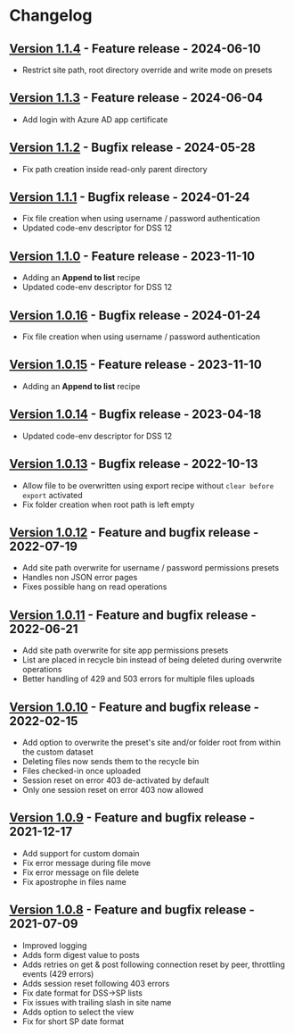 # Changelog

## [Version 1.1.4](https://github.com/dataiku/dss-plugin-sharepoint-online/releases/tag/v1.1.4) - Feature release - 2024-06-10

- Restrict site path, root directory override and write mode on presets

## [Version 1.1.3](https://github.com/dataiku/dss-plugin-sharepoint-online/releases/tag/v1.1.3) - Feature release - 2024-06-04

- Add login with Azure AD app certificate

## [Version 1.1.2](https://github.com/dataiku/dss-plugin-sharepoint-online/releases/tag/v1.1.2) - Bugfix release - 2024-05-28

- Fix path creation inside read-only parent directory

## [Version 1.1.1](https://github.com/dataiku/dss-plugin-sharepoint-online/releases/tag/v1.1.1) - Bugfix release - 2024-01-24

- Fix file creation when using username / password authentication
- Updated code-env descriptor for DSS 12

## [Version 1.1.0](https://github.com/dataiku/dss-plugin-sharepoint-online/releases/tag/v1.1.0) - Feature release - 2023-11-10

- Adding an **Append to list** recipe
- Updated code-env descriptor for DSS 12

## [Version 1.0.16](https://github.com/dataiku/dss-plugin-sharepoint-online/releases/tag/v1.0.16) - Bugfix release - 2024-01-24

- Fix file creation when using username / password authentication

## [Version 1.0.15](https://github.com/dataiku/dss-plugin-sharepoint-online/releases/tag/v1.0.15) - Feature release - 2023-11-10

- Adding an **Append to list** recipe

## [Version 1.0.14](https://github.com/dataiku/dss-plugin-sharepoint-online/releases/tag/v1.0.14) - Bugfix release - 2023-04-18

- Updated code-env descriptor for DSS 12

## [Version 1.0.13](https://github.com/dataiku/dss-plugin-sharepoint-online/releases/tag/v1.0.13) - Bugfix release - 2022-10-13

- Allow file to be overwritten using export recipe without `clear before export` activated
- Fix folder creation when root path is left empty

## [Version 1.0.12](https://github.com/dataiku/dss-plugin-sharepoint-online/releases/tag/v1.0.12) - Feature and bugfix release - 2022-07-19

- Add site path overwrite for username / password permissions presets
- Handles non JSON error pages
- Fixes possible hang on read operations

## [Version 1.0.11](https://github.com/dataiku/dss-plugin-sharepoint-online/releases/tag/v1.0.11) - Feature and bugfix release - 2022-06-21

- Add site path overwrite for site app permissions presets
- List are placed in recycle bin instead of being deleted during overwrite operations
- Better handling of 429 and 503 errors for multiple files uploads

## [Version 1.0.10](https://github.com/dataiku/dss-plugin-sharepoint-online/releases/tag/v1.0.10) - Feature and bugfix release - 2022-02-15

- Add option to overwrite the preset's site and/or folder root from within the custom dataset
- Deleting files now sends them to the recycle bin
- Files checked-in once uploaded
- Session reset on error 403 de-activated by default
- Only one session reset on error 403 now allowed

## [Version 1.0.9](https://github.com/dataiku/dss-plugin-sharepoint-online/releases/tag/v1.0.9) - Feature and bugfix release - 2021-12-17

- Add support for custom domain
- Fix error message during file move
- Fix error message on file delete
- Fix apostrophe in files name

## [Version 1.0.8](https://github.com/dataiku/dss-plugin-sharepoint-online/releases/tag/v1.0.8) - Feature and bugfix release - 2021-07-09

- Improved logging
- Adds form digest value to posts
- Adds retries on get & post following connection reset by peer, throttling events (429 errors)
- Adds session reset following 403 errors
- Fix date format for DSS->SP lists
- Fix issues with trailing slash in site name
- Adds option to select the view
- Fix for short SP date format
